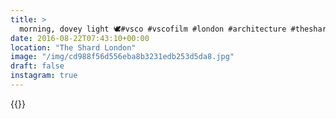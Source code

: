 ```yaml
---
title: >
  morning, dovey light 🕊#vsco #vscofilm #london #architecture #theshard #morning
date: 2016-08-22T07:43:10+00:00
location: "The Shard London"
image: "/img/cd988f56d556eba8b3231edb253d5da8.jpg"
draft: false
instagram: true
---
```


{{<photo src="/img/cd988f56d556eba8b3231edb253d5da8.jpg">}}
